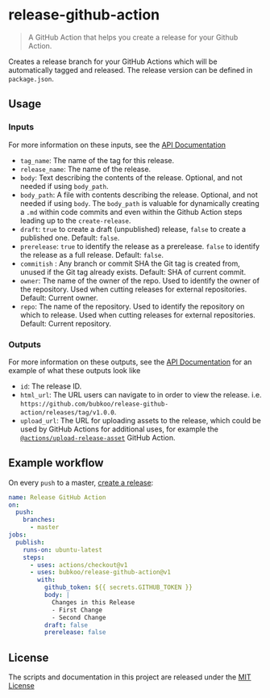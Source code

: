 # release-github-action

> A GitHub Action that helps you create a release for your Github Action.

Creates a release branch for your GitHub Actions which will be automatically tagged and released. The release version can be defined in `package.json`.

## Usage

### Inputs

For more information on these inputs, see the [API Documentation](https://developer.github.com/v3/repos/releases/#input)

- `tag_name`: The name of the tag for this release.
- `release_name`: The name of the release.
- `body`: Text describing the contents of the release. Optional, and not needed if using `body_path`.
- `body_path`: A file with contents describing the release. Optional, and not needed if using `body`. The `body_path` is valuable for dynamically creating a `.md` within code commits and even within the Github Action steps leading up to the `create-release`.
- `draft`: `true` to create a draft (unpublished) release, `false` to create a published one. Default: `false`.
- `prerelease`: `true` to identify the release as a prerelease. `false` to identify the release as a full release. Default: `false`.
- `commitish` : Any branch or commit SHA the Git tag is created from, unused if the Git tag already exists. Default: SHA of current commit.
- `owner`: The name of the owner of the repo. Used to identify the owner of the repository. Used when cutting releases for external repositories. Default: Current owner.
- `repo`: The name of the repository. Used to identify the repository on which to release. Used when cutting releases for external repositories. Default: Current repository.

### Outputs

For more information on these outputs, see the [API Documentation](https://developer.github.com/v3/repos/releases/#response-4) for an example of what these outputs look like

- `id`: The release ID.
- `html_url`: The URL users can navigate to in order to view the release. i.e. `https://github.com/bubkoo/release-github-action/releases/tag/v1.0.0`.
- `upload_url`: The URL for uploading assets to the release, which could be used by GitHub Actions for additional uses, for example the [`@actions/upload-release-asset`](https://www.github.com/actions/upload-release-asset) GitHub Action.

## Example workflow

On every `push` to a master, [create a release](https://developer.github.com/v3/repos/releases/#create-a-release):

```yaml
name: Release GitHub Action
on:
  push:
    branches:
      - master
jobs:
  publish:
    runs-on: ubuntu-latest
    steps:
      - uses: actions/checkout@v1
      - uses: bubkoo/release-github-action@v1
        with:
          github_token: ${{ secrets.GITHUB_TOKEN }}
          body: |
            Changes in this Release
            - First Change
            - Second Change
          draft: false
          prerelease: false
```

## License

The scripts and documentation in this project are released under the [MIT License](LICENSE)
